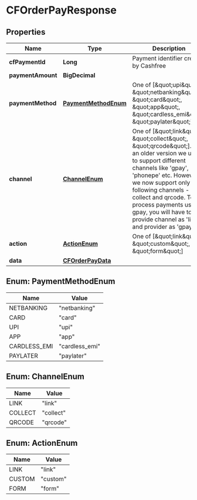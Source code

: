 

# CFOrderPayResponse


## Properties

| Name | Type                                        | Description | Notes |
|------------ |---------------------------------------------| ------------- | -------------|
|**cfPaymentId** | **Long**                                    | Payment identifier created by Cashfree |  [optional] |
|**paymentAmount** | **BigDecimal**                              |  |  [optional] |
|**paymentMethod** | [**PaymentMethodEnum**](#PaymentMethodEnum) | One of [\&quot;upi\&quot;, \&quot;netbanking\&quot;, \&quot;card\&quot;, \&quot;app\&quot;, \&quot;cardless_emi\&quot;, \&quot;paylater\&quot;]  |  [optional] |
|**channel** | [**ChannelEnum**](#ChannelEnum)             | One of [\&quot;link\&quot;, \&quot;collect\&quot;, \&quot;qrcode\&quot;]. In an older version we used to support different channels like &#39;gpay&#39;, &#39;phonepe&#39; etc. However, we now support only the following channels - link, collect and qrcode. To process payments using gpay, you will have to provide channel as &#39;link&#39; and provider as &#39;gpay&#39; |  [optional] |
|**action** | [**ActionEnum**](#ActionEnum)               | One of [\&quot;link\&quot;, \&quot;custom\&quot;, \&quot;form\&quot;] |  [optional] |
|**data** | [**CFOrderPayData**](CFOrderPayData.md)     |  |  [optional] |



## Enum: PaymentMethodEnum

| Name | Value |
|---- | -----|
| NETBANKING | &quot;netbanking&quot; |
| CARD | &quot;card&quot; |
| UPI | &quot;upi&quot; |
| APP | &quot;app&quot; |
| CARDLESS_EMI | &quot;cardless_emi&quot; |
| PAYLATER | &quot;paylater&quot; |



## Enum: ChannelEnum

| Name | Value |
|---- | -----|
| LINK | &quot;link&quot; |
| COLLECT | &quot;collect&quot; |
| QRCODE | &quot;qrcode&quot; |



## Enum: ActionEnum

| Name | Value |
|---- | -----|
| LINK | &quot;link&quot; |
| CUSTOM | &quot;custom&quot; |
| FORM | &quot;form&quot; |



